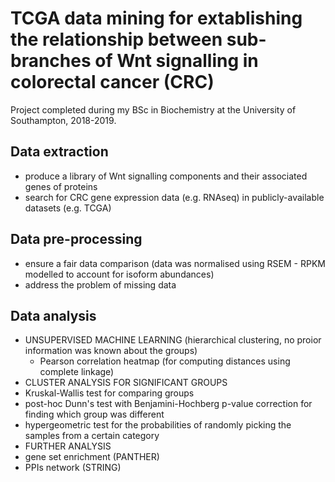 # TCGA data mining for extablishing the relationship between sub-branches of Wnt signalling in colorectal cancer (CRC)

Project completed during my BSc in Biochemistry at the University of Southampton, 2018-2019.

## Data extraction
* produce a library of Wnt signalling components and their associated genes of proteins
* search for CRC gene expression data (e.g. RNAseq) in publicly-available datasets (e.g. TCGA)

## Data pre-processing
* ensure a fair data comparison (data was normalised using RSEM - RPKM modelled to account for isoform abundances)
* address the problem of missing data

## Data analysis
* UNSUPERVISED MACHINE LEARNING (hierarchical clustering, no proior information was known about the groups)
  * Pearson correlation heatmap (for computing distances using complete linkage)
* CLUSTER ANALYSIS FOR SIGNIFICANT GROUPS
 * Kruskal-Wallis test for comparing groups
 * post-hoc Dunn's test with Benjamini-Hochberg p-value correction for finding which group was different
 * hypergeometric test for the probabilities of randomly picking the samples from a certain category
* FURTHER ANALYSIS 
 * gene set enrichment (PANTHER)
 * PPIs network (STRING)
